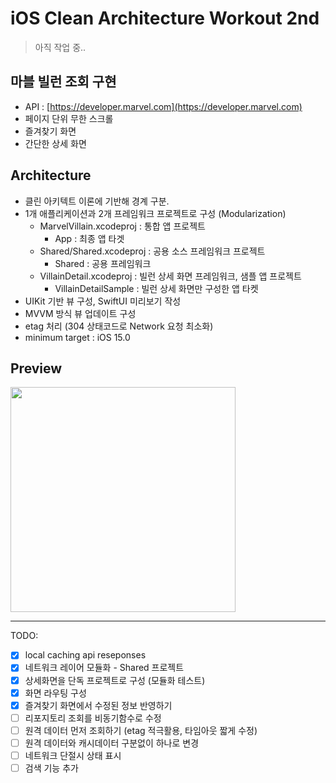 # iOS Clean Architecture Workout 2nd

> 아직 작업 중..

## 마블 빌런 조회 구현  

- API : [https://developer.marvel.com](https://developer.marvel.com)
- 페이지 단위 무한 스크롤
- 즐겨찾기 화면 
- 간단한 상세 화면

## Architecture

- 클린 아키텍트 이론에 기반해 경계 구분.
- 1개 애플리케이션과 2개 프레임워크 프로젝트로 구성 (Modularization)
  - MarvelVillain.xcodeproj : 통합 앱 프로젝트
    - App : 최종 앱 타겟
  - Shared/Shared.xcodeproj : 공용 소스 프레임워크 프로젝트
    - Shared : 공용 프레임워크  
  - VillainDetail.xcodeproj : 빌런 상세 화면 프레임워크, 샘플 앱 프로젝트
    - VillainDetailSample : 빌런 상세 화면만 구성한 앱 타켓
- UIKit 기반 뷰 구성, SwiftUI 미리보기 작성
- MVVM 방식 뷰 업데이트 구성 
- etag 처리 (304 상태코드로 Network 요청 최소화) 
- minimum target : iOS 15.0

## Preview

[<img src="marvel-villain-low.gif" width="360px">](https://vimeo.com/880053093 "iOS앱 연습2-마블빌런즈(어중간)")

---

TODO: 
- [x] local caching api reseponses
- [x] 네트워크 레이어 모듈화 - Shared 프로젝트
- [x] 상세화면을 단독 프로젝트로 구성 (모듈화 테스트) 
- [x] 화면 라우팅 구성
- [x] 즐겨찾기 화면에서 수정된 정보 반영하기
- [ ] 리포지토리 조회를 비동기함수로 수정
- [ ] 원격 데이터 먼저 조회하기 (etag 적극활용, 타임아웃 짧게 수정)
- [ ] 원격 데이터와 캐시데이터 구분없이 하나로 변경
- [ ] 네트워크 단절시 상태 표시
- [ ] 검색 기능 추가 
